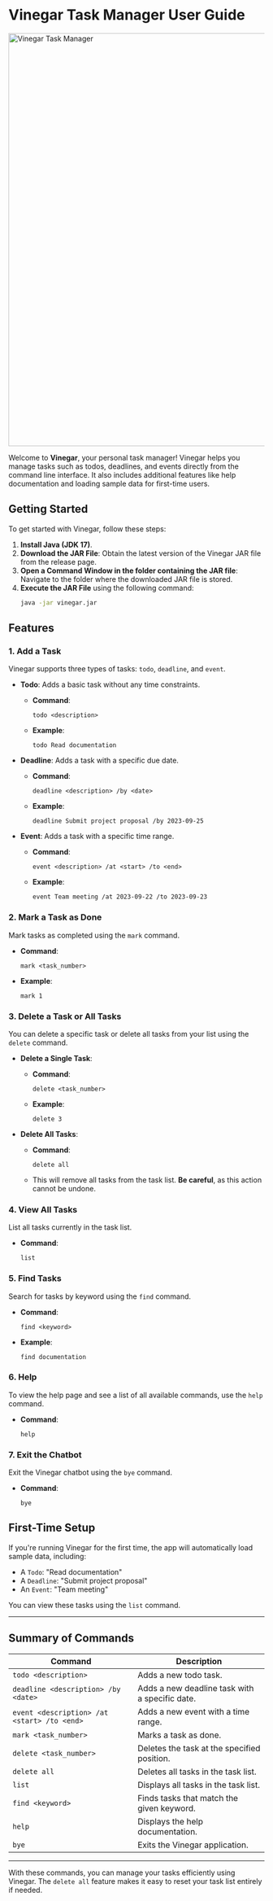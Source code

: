 # Vinegar Task Manager User Guide

<img width="812" alt="Vinegar Task Manager" src="https://github.com/user-attachments/assets/d62b6526-b6dc-447c-9efd-32c6e58e7976">

Welcome to **Vinegar**, your personal task manager! Vinegar helps you manage tasks such as todos, deadlines, and events directly from the command line interface. It also includes additional features like help documentation and loading sample data for first-time users.

## Getting Started

To get started with Vinegar, follow these steps:

1. **Install Java (JDK 17)**.
2. **Download the JAR File**: Obtain the latest version of the Vinegar JAR file from the release page.
3. **Open a Command Window in the folder containing the JAR file**: Navigate to the folder where the downloaded JAR file is stored.
4. **Execute the JAR File** using the following command:
   ```bash
   java -jar vinegar.jar
   ```

## Features

### 1. Add a Task
Vinegar supports three types of tasks: `todo`, `deadline`, and `event`.

- **Todo**: Adds a basic task without any time constraints.
  - **Command**:
    ```
    todo <description>
    ```
  - **Example**:
    ```
    todo Read documentation
    ```

- **Deadline**: Adds a task with a specific due date.
  - **Command**:
    ```
    deadline <description> /by <date>
    ```
  - **Example**:
    ```
    deadline Submit project proposal /by 2023-09-25
    ```

- **Event**: Adds a task with a specific time range.
  - **Command**:
    ```
    event <description> /at <start> /to <end>
    ```
  - **Example**:
    ```
    event Team meeting /at 2023-09-22 /to 2023-09-23
    ```

### 2. Mark a Task as Done
Mark tasks as completed using the `mark` command.

- **Command**:
  ```
  mark <task_number>
  ```
- **Example**:
  ```
  mark 1
  ```

### 3. Delete a Task or All Tasks
You can delete a specific task or delete all tasks from your list using the `delete` command.

- **Delete a Single Task**:
  - **Command**:
    ```
    delete <task_number>
    ```
  - **Example**:
    ```
    delete 3
    ```

- **Delete All Tasks**:
  - **Command**:
    ```
    delete all
    ```
  - This will remove all tasks from the task list. **Be careful**, as this action cannot be undone.

### 4. View All Tasks
List all tasks currently in the task list.

- **Command**:
  ```
  list
  ```

### 5. Find Tasks
Search for tasks by keyword using the `find` command.

- **Command**:
  ```
  find <keyword>
  ```
- **Example**:
  ```
  find documentation
  ```

### 6. Help
To view the help page and see a list of all available commands, use the `help` command.

- **Command**:
  ```
  help
  ```

### 7. Exit the Chatbot
Exit the Vinegar chatbot using the `bye` command.

- **Command**:
  ```
  bye
  ```

## First-Time Setup

If you're running Vinegar for the first time, the app will automatically load sample data, including:
- A `Todo`: "Read documentation"
- A `Deadline`: "Submit project proposal"
- An `Event`: "Team meeting"

You can view these tasks using the `list` command.

---

## Summary of Commands

| Command                        | Description                                               |
|---------------------------------|-----------------------------------------------------------|
| `todo <description>`            | Adds a new todo task.                                     |
| `deadline <description> /by <date>` | Adds a new deadline task with a specific date.            |
| `event <description> /at <start> /to <end>` | Adds a new event with a time range.                   |
| `mark <task_number>`            | Marks a task as done.                                     |
| `delete <task_number>`          | Deletes the task at the specified position.               |
| `delete all`                    | Deletes all tasks in the task list.                       |
| `list`                          | Displays all tasks in the task list.                      |
| `find <keyword>`                | Finds tasks that match the given keyword.                 |
| `help`                          | Displays the help documentation.                         |
| `bye`                           | Exits the Vinegar application.                            |

---

With these commands, you can manage your tasks efficiently using Vinegar. The `delete all` feature makes it easy to reset your task list entirely if needed.
